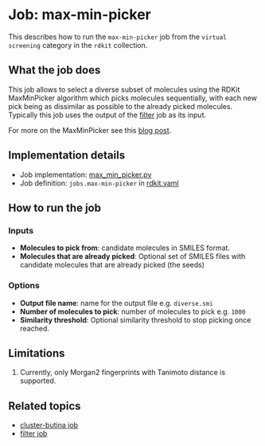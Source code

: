 # Job: max-min-picker

This describes how to run the `max-min-picker` job from the `virtual screening` category in the `rdkit` collection.

## What the job does

This job allows to select a diverse subset of molecules using the RDKit MaxMinPicker algorithm which picks molecules
sequentially, with each new pick being as dissimilar as possible to the already picked molecules.
Typically this job uses the output of the [filter](../im-virtual-screening/filter.md) job as its input.

For more on the MaxMinPicker see this [blog post](http://rdkit.blogspot.com/2017/11/revisting-maxminpicker.html).

## Implementation details

* Job implementation: [max_min_picker.py](/max_min_picker.py)
* Job definition: `jobs.max-min-picker` in [rdkit.yaml](../rdkit.yaml)

## How to run the job

### Inputs

* **Molecules to pick from**:  candidate molecules in SMILES format.
* **Molecules that are already picked**: Optional set of SMILES files with candidate molecules that are already picked (the seeds)

### Options

* **Output file name**: name for the output file e.g. `diverse.smi`
* **Number of molecules to pick**: number of molecules to pick e.g. `1000`
* **Similarity threshold**: Optional similarity threshold to stop picking once reached.

## Limitations

1. Currently, only Morgan2 fingerprints with Tanimoto distance is supported.

## Related topics

* [cluster-butina job](cluster-butina.md)
* [filter job](../im-virtual-screening/filter.md)